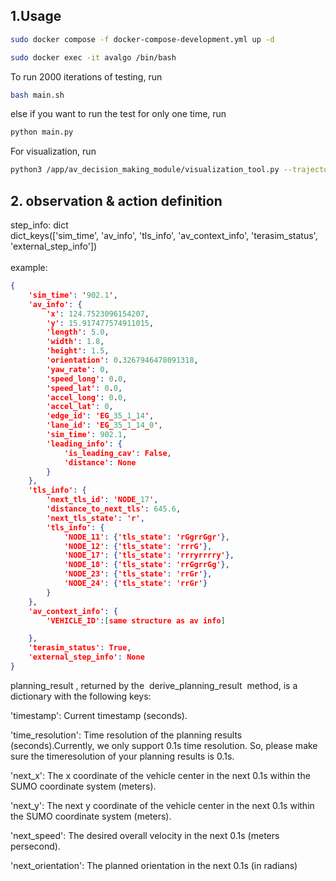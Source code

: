 ## 1.Usage
```bash
sudo docker compose -f docker-compose-development.yml up -d
```

```bash
sudo docker exec -it avalgo /bin/bash
```

To run 2000 iterations of testing, run
```bash
bash main.sh
```

else if you want to run the test for only one time, run
```bash
python main.py
```

For visualization, run
```bash
python3 /app/av_decision_making_module/visualization_tool.py --trajectory_path output/trajectory_data/mcity_av_challenge_results/raw_data/0_1188
```



## 2. observation & action definition
step_info: dict \
dict_keys(['sim_time', 'av_info', 'tls_info', 'av_context_info', 'terasim_status', 'external_step_info'])
\
\
example:
```json
{
    'sim_time': '902.1', 
    'av_info': {
        'x': 124.7523096154207, 
        'y': 15.917477574911015, 
        'length': 5.0, 
        'width': 1.8, 
        'height': 1.5, 
        'orientation': 0.3267946478091318, 
        'yaw_rate': 0, 
        'speed_long': 0.0, 
        'speed_lat': 0.0, 
        'accel_long': 0.0, 
        'accel_lat': 0, 
        'edge_id': 'EG_35_1_14', 
        'lane_id': 'EG_35_1_14_0', 
        'sim_time': 902.1, 
        'leading_info': {
            'is_leading_cav': False, 
            'distance': None
        }
    }, 
    'tls_info': {
        'next_tls_id': 'NODE_17', 
        'distance_to_next_tls': 645.6, 
        'next_tls_state': 'r', 
        'tls_info': {
            'NODE_11': {'tls_state': 'rGgrrGgr'}, 
            'NODE_12': {'tls_state': 'rrrG'}, 
            'NODE_17': {'tls_state': 'rrryrrrry'}, 
            'NODE_18': {'tls_state': 'rrGgrrGg'}, 
            'NODE_23': {'tls_state': 'rrGr'}, 
            'NODE_24': {'tls_state': 'rrGr'}
        }
    }, 
    'av_context_info': {
        'VEHICLE_ID':[same structure as av info]

    }, 
    'terasim_status': True, 
    'external_step_info': None
}
```


planning_result , returned by the  derive_planning_result  method, is a dictionary with the following keys:

'timestamp': <float> Current timestamp (seconds).

'time_resolution': <float> Time resolution of the planning results (seconds).Currently, we only support 0.1s time resolution. So, please make sure the timeresolution of your planning results is 0.1s.

'next_x': <float> The x coordinate of the vehicle center in the next 0.1s within the SUMO coordinate system (meters).

'next_y': <float> The next y coordinate of the vehicle center in the next 0.1s within the SUMO coordinate system (meters).

'next_speed': <float> The desired overall velocity in the next 0.1s (meters persecond).

'next_orientation': <float> The planned orientation in the next 0.1s (in radians)
